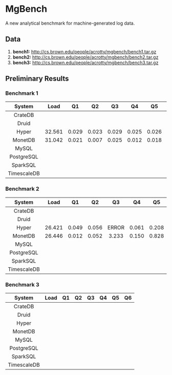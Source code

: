 # MgBench
A new analytical benchmark for machine-generated log data.

## Data

1. **bench1:** http://cs.brown.edu/people/acrotty/mgbench/bench1.tar.gz
2. **bench2:** http://cs.brown.edu/people/acrotty/mgbench/bench2.tar.gz
3. **bench3:** http://cs.brown.edu/people/acrotty/mgbench/bench3.tar.gz

## Preliminary Results

### Benchmark 1

| System      | Load   | Q1    | Q2    | Q3    | Q4    | Q5    | Q6    |
| :---:       | :---:  | :---: | :---: | :---: | :---: | :---: | :---: |
| CrateDB     |  |  |  |  |  |  |  |
| Druid       |  |  |  |  |  |  |  |
| Hyper       | 32.561 | 0.029 | 0.023 | 0.029 | 0.025 | 0.026 | 0.054 |
| MonetDB     | 31.042 | 0.021 | 0.007 | 0.025 | 0.012 | 0.018 | 0.180 |
| MySQL       |  |  |  |  |  |  |  |
| PostgreSQL  |  |  |  |  |  |  |  |
| SparkSQL    |  |  |  |  |  |  |  |
| TimescaleDB |  |  |  |  |  |  |  |

### Benchmark 2

| System      | Load   | Q1    | Q2    | Q3    | Q4    | Q5    | Q6    |
| :---:       | :---:  | :---: | :---: | :---: | :---: | :---: | :---: |
| CrateDB     |  |  |  |  |  |  |  |
| Druid       |  |  |  |  |  |  |  |
| Hyper       | 26.421 | 0.049 | 0.056 | ERROR | 0.061 | 0.208 | 0.390 |
| MonetDB     | 26.446 | 0.012 | 0.052 | 3.233 | 0.150 | 0.828 | 2.262 |
| MySQL       |  |  |  |  |  |  |  |
| PostgreSQL  |  |  |  |  |  |  |  |
| SparkSQL    |  |  |  |  |  |  |  |
| TimescaleDB |  |  |  |  |  |  |  |

### Benchmark 3

| System      | Load | Q1 | Q2 | Q3 | Q4 | Q5 | Q6 |
| :---:       | :---: | :---: | :---: | :---: | :---: | :---: | :---: |
| CrateDB     |  |  |  |  |  |  |  |
| Druid       |  |  |  |  |  |  |  |
| Hyper       |  |  |  |  |  |  |  |
| MonetDB     |  |  |  |  |  |  |  |
| MySQL       |  |  |  |  |  |  |  |
| PostgreSQL  |  |  |  |  |  |  |  |
| SparkSQL    |  |  |  |  |  |  |  |
| TimescaleDB |  |  |  |  |  |  |  |
